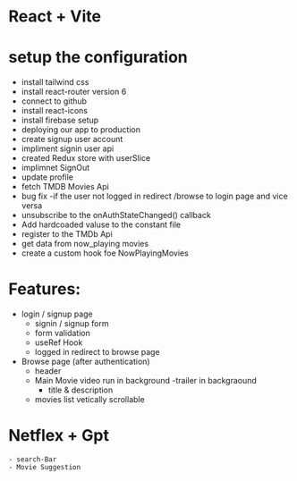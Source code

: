 # React + Vite

# setup the configuration

- install tailwind css
- install react-router version 6
- connect to github
- install react-icons
- install firebase setup
- deploying our app to production
- create signup user account
- impliment signin user api
- created Redux store with userSlice
- implimnet SignOut
- update profile
- fetch TMDB Movies Api
- bug fix -if the user not logged in redirect /browse to login page and vice versa
- unsubscribe to the onAuthStateChanged() callback
- Add hardcoaded valuse to the constant file
- register to the TMDb Api
- get data from now_playing movies
- create a custom hook foe NowPlayingMovies
# Features:

- login / signup page
  - signin / signup form
  - form validation
  - useRef Hook
  - logged in redirect to browse page
- Browse page (after authentication)
  - header
  - Main Movie video run in background
    -trailer in backgraound
    - title & description
  - movies list vetically scrollable

# Netflex + Gpt

    - search-Bar
    - Movie Suggestion
